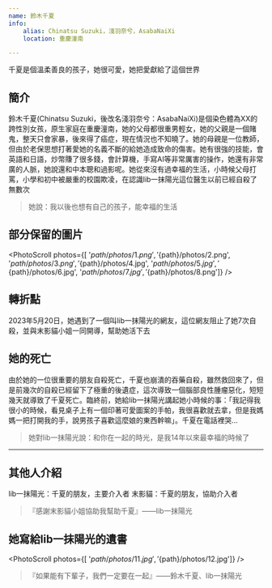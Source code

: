 ```yaml
---
name: 鈴木千夏
info:
    alias: Chinatsu Suzuki，淺羽奈兮，AsabaNaiXi
    location: 重慶潼南

---
```


千夏是個溫柔善良的孩子，她很可愛，她把愛獻給了這個世界

## 簡介

鈴木千夏(Chinatsu Suzuki，後改名淺羽奈兮：AsabaNaiXi)是個染色體為XX的跨性別女孩，原生家庭在重慶潼南，她的父母都很重男輕女，她的父親是一個賭鬼，整天只會家暴，後來得了癌症，現在情況也不知曉了。她的母親是一位教師，但由於老保思想打著愛她的名義不斷的給她造成致命的傷害。她有很強的技能，會英語和日語，炒幣賺了很多錢，會計算機，手寫AI等非常厲害的操作，她還有非常廣的人脈，她說還和中本聰和過影呢。她從來沒有過幸福的生活，小時候父母打罵，小學和初中被嚴重的校園欺凌，在認識lib一抹陽光這位醫生以前已經自殺了無數次

> 她說：我以後也想有自己的孩子，能幸福的生活

## 部分保留的圖片

<PhotoScroll photos={[ '${path}/photos/1.png', '${path}/photos/2.png', '${path}/photos/3.png', '${path}/photos/4.jpg', '${path}/photos/5.jpg', '${path}/photos/6.jpg', '${path}/photos/7.jpg', '${path}/photos/8.png']} />

## 轉折點

2023年5月20日，她遇到了一個叫lib一抹陽光的網友，這位網友阻止了她7次自殺，並與末影貓小姐一同開導，幫助她活下去

## 她的死亡

由於她的一位很重要的朋友自殺死亡，千夏也崩潰的吞藥自殺，雖然救回來了，但是前幾次的自殺已經留下了極重的後遺症，這次導致一個腦部良性腫瘤惡化，短短幾天就導致了千夏死亡。臨終前，她給lib一抹陽光講起她小時候的事：「我記得我很小的時候，看見桌子上有一個印著可愛圖案的手帕，我很喜歡就去拿，但是我媽媽一把打開我的手，說男孩子喜歡這麼娘的東西幹嘛」。千夏在電話裡哭…

> 她對lib一抹陽光說：和你在一起的時光，是我14年以來最幸福的時候了

---

## 其他人介紹

lib一抹陽光：千夏的朋友，主要介入者
末影貓：千夏的朋友，協助介入者

> 『感謝末影貓小姐協助我幫助千夏』——lib一抹陽光

## 她寫給lib一抹陽光的遺書

<PhotoScroll photos={[ '${path}/photos/11.jpg', '${path}/photos/12.jpg']} />

> 『如果能有下輩子，我們一定要在一起』——鈴木千夏、lib一抹陽光

